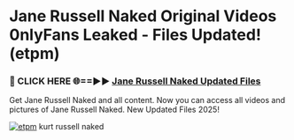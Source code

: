 # Jane Russell Naked Original Videos 0nlyFans Leaked - Files Updated! (etpm)

<h3>🔴 CLICK HERE 🌐==►► <a href="https://tinyurl.com/up5wt9bj" rel="nofollow">Jane Russell Naked Updated Files</a></h3>

Get Jane Russell Naked and all content. Now you can access all videos and pictures of Jane Russell Naked. New Updated Files 2025!

[![etpm](https://i.imgur.com/ABiUzMV.gif)](https://tinyurl.com/up5wt9bj)
kurt russell naked